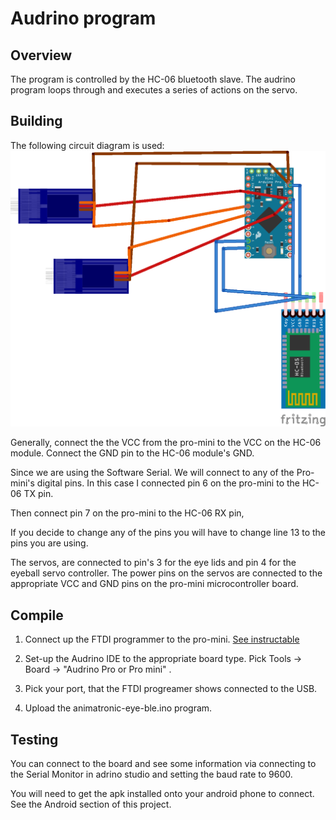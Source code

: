# Audrino program

## Overview
The program is controlled by the HC-06 bluetooth slave. The audrino program loops through and executes a series of actions on the servo.

## Building
The following circuit diagram is used:
![circuit diagram](animatronic-eye_bb.png)

Generally, connect the the VCC from the pro-mini to the VCC on the HC-06 module.
Connect the GND pin to the HC-06 module's GND.

Since we are using the Software Serial. We will connect to any of the Pro-mini's digital pins. In this case I connected pin 6 on the pro-mini to the HC-06 TX pin. 

Then connect pin 7 on the pro-mini to the HC-06 RX pin,

If you decide to change any of the pins you will have to change line 13 to the pins you are using.

The servos, are connected to pin's 3 for the eye lids and pin 4 for the eyeball servo controller.  The power pins on the servos are connected to the appropriate VCC and GND pins on the pro-mini microcontroller board.

## Compile 
1. Connect up the FTDI programmer to the pro-mini. [See instructable](https://www.instructables.com/id/Program-Arduino-Pro-Mini-With-FTDI-FT232RL/)

2. Set-up the Audrino IDE to the appropriate board type. Pick Tools -> Board -> "Audrino Pro or Pro mini" .
3. Pick your port, that the FTDI progreamer shows connected to the USB. 

4. Upload the animatronic-eye-ble.ino program.

## Testing
You can connect to the board and see some information via connecting to the Serial Monitor in adrino studio and setting the baud rate to 9600. 

You will need to get the apk installed onto your android phone to connect. See the Android section of this project.
